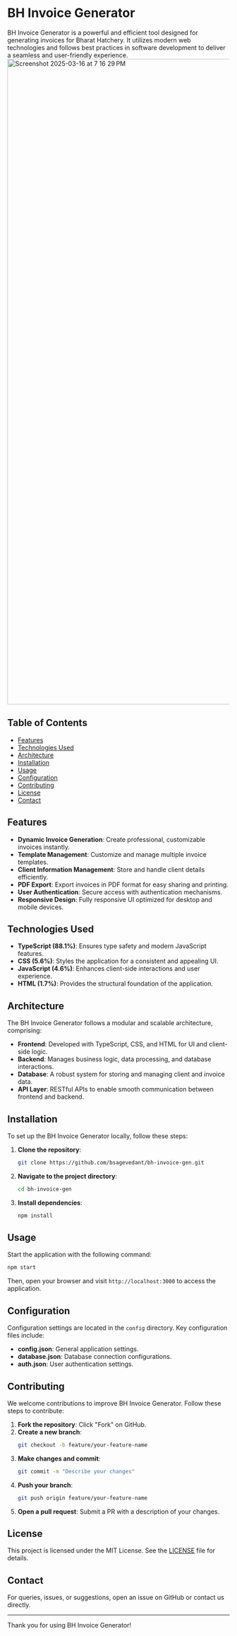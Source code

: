 # BH Invoice Generator

BH Invoice Generator is a powerful and efficient tool designed for generating invoices for Bharat Hatchery. It utilizes modern web technologies and follows best practices in software development to deliver a seamless and user-friendly experience.
<img width="1461" alt="Screenshot 2025-03-16 at 7 16 29 PM" src="https://github.com/user-attachments/assets/bb1f5cb3-4e43-4370-9310-b3ac665a5186" />

## Table of Contents

- [Features](#features)
- [Technologies Used](#technologies-used)
- [Architecture](#architecture)
- [Installation](#installation)
- [Usage](#usage)
- [Configuration](#configuration)
- [Contributing](#contributing)
- [License](#license)
- [Contact](#contact)

## Features

- **Dynamic Invoice Generation**: Create professional, customizable invoices instantly.
- **Template Management**: Customize and manage multiple invoice templates.
- **Client Information Management**: Store and handle client details efficiently.
- **PDF Export**: Export invoices in PDF format for easy sharing and printing.
- **User Authentication**: Secure access with authentication mechanisms.
- **Responsive Design**: Fully responsive UI optimized for desktop and mobile devices.

## Technologies Used

- **TypeScript (88.1%)**: Ensures type safety and modern JavaScript features.
- **CSS (5.6%)**: Styles the application for a consistent and appealing UI.
- **JavaScript (4.6%)**: Enhances client-side interactions and user experience.
- **HTML (1.7%)**: Provides the structural foundation of the application.

## Architecture

The BH Invoice Generator follows a modular and scalable architecture, comprising:

- **Frontend**: Developed with TypeScript, CSS, and HTML for UI and client-side logic.
- **Backend**: Manages business logic, data processing, and database interactions.
- **Database**: A robust system for storing and managing client and invoice data.
- **API Layer**: RESTful APIs to enable smooth communication between frontend and backend.

## Installation

To set up the BH Invoice Generator locally, follow these steps:

1. **Clone the repository**:
    ```bash
    git clone https://github.com/bsagevedant/bh-invoice-gen.git
    ```

2. **Navigate to the project directory**:
    ```bash
    cd bh-invoice-gen
    ```

3. **Install dependencies**:
    ```bash
    npm install
    ```

## Usage

Start the application with the following command:

```bash
npm start
```

Then, open your browser and visit `http://localhost:3000` to access the application.

## Configuration

Configuration settings are located in the `config` directory. Key configuration files include:

- **config.json**: General application settings.
- **database.json**: Database connection configurations.
- **auth.json**: User authentication settings.

## Contributing

We welcome contributions to improve BH Invoice Generator. Follow these steps to contribute:

1. **Fork the repository**: Click "Fork" on GitHub.
2. **Create a new branch**:
    ```bash
    git checkout -b feature/your-feature-name
    ```
3. **Make changes and commit**:
    ```bash
    git commit -m "Describe your changes"
    ```
4. **Push your branch**:
    ```bash
    git push origin feature/your-feature-name
    ```
5. **Open a pull request**: Submit a PR with a description of your changes.

## License

This project is licensed under the MIT License. See the [LICENSE](LICENSE) file for details.

## Contact

For queries, issues, or suggestions, open an issue on GitHub or contact us directly.

---

Thank you for using BH Invoice Generator!

